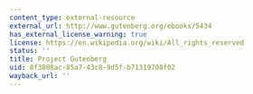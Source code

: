 ```yaml
---
content_type: external-resource
external_url: http://www.gutenberg.org/ebooks/5434
has_external_license_warning: true
license: https://en.wikipedia.org/wiki/All_rights_reserved
status: ''
title: Project Gutenberg
uid: 8f3808ac-85a7-43c8-9d5f-b71319708f02
wayback_url: ''
---
```

